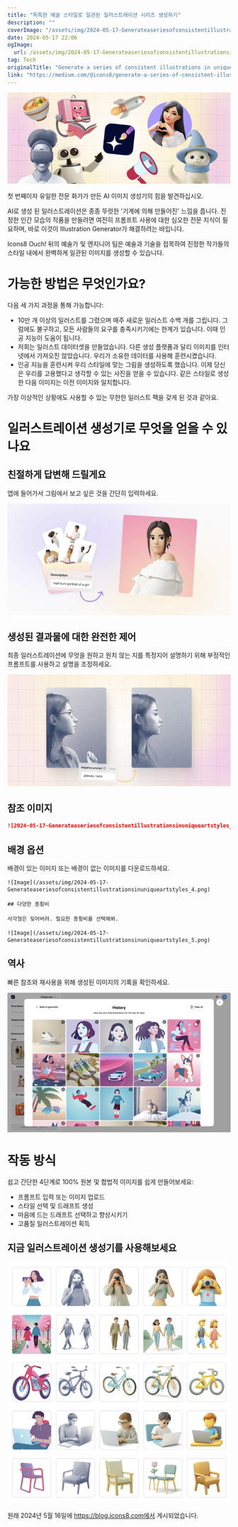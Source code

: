 ```yaml
---
title: "독특한 예술 스타일로 일관된 일러스트레이션 시리즈 생성하기"
description: ""
coverImage: "/assets/img/2024-05-17-Generateaseriesofconsistentillustrationsinuniqueartstyles_0.png"
date: 2024-05-17 22:06
ogImage: 
  url: /assets/img/2024-05-17-Generateaseriesofconsistentillustrationsinuniqueartstyles_0.png
tag: Tech
originalTitle: "Generate a series of consistent illustrations in unique art styles"
link: "https://medium.com/@icons8/generate-a-series-of-consistent-illustrations-in-unique-art-styles-9351bc6e9153"
---
```



![illustration generator](/assets/img/2024-05-17-Generateaseriesofconsistentillustrationsinuniqueartstyles_0.png)

첫 번째이자 유일한 전문 화가가 만든 AI 이미지 생성기의 힘을 발견하십시오.

AI로 생성 된 일러스트레이션은 종종 뚜렷한 '기계에 의해 만들어진' 느낌을 줍니다. 진정한 인간 모습의 작품을 만들려면 여전히 프롬프트 사용에 대한 심오한 전문 지식이 필요하며, 바로 이것이 Illustration Generator가 해결하려는 바입니다.

Icons8 Ouch! 뒤의 예술가 및 엔지니어 팀은 예술과 기술을 접목하여 진정한 작가들의 스타일 내에서 완벽하게 일관된 이미지를 생성할 수 있습니다.

<div class="content-ad"></div>

# 가능한 방법은 무엇인가요?

다음 세 가지 과정을 통해 가능합니다:

- 10만 개 이상의 일러스트를 그렸으며 매주 새로운 일러스트 수백 개를 그립니다. 그럼에도 불구하고, 모든 사람들의 요구를 충족시키기에는 한계가 있습니다. 이때 인공 지능이 도움이 됩니다.
- 저희는 일러스트 데이터셋을 만들었습니다. 다른 생성 플랫폼과 달리 이미지를 인터넷에서 가져오진 않았습니다. 우리가 소유한 데이터를 사용해 훈련시켰습니다.
- 인공 지능을 훈련시켜 우리 스타일에 맞는 그림을 생성하도록 했습니다. 이제 당신은 우리를 고용했다고 생각할 수 있는 사진을 얻을 수 있습니다. 같은 스타일로 생성한 다음 이미지는 이전 이미지와 일치합니다.

가장 이상적인 상황에도 사용할 수 있는 무한한 일러스트 팩을 갖게 된 것과 같아요.

<div class="content-ad"></div>

# 일러스트레이션 생성기로 무엇을 얻을 수 있나요

## 친절하게 답변해 드릴게요

앱에 들어가서 그림에서 보고 싶은 것을 간단히 입력하세요.

![이미지](/assets/img/2024-05-17-Generateaseriesofconsistentillustrationsinuniqueartstyles_1.png)

<div class="content-ad"></div>

## 생성된 결과물에 대한 완전한 제어

최종 일러스트레이션에 무엇을 원하고 원치 않는 지를 특정지어 설명하기 위해 부정적인 프롬프트를 사용하고 설명을 조정하세요.

<img src="/assets/img/2024-05-17-Generateaseriesofconsistentillustrationsinuniqueartstyles_2.png" />

## 참조 이미지

<div class="content-ad"></div>

```markdown
![2024-05-17-Generateaseriesofconsistentillustrationsinuniqueartstyles_3.png](/assets/img/2024-05-17-Generateaseriesofconsistentillustrationsinuniqueartstyles_3.png)
```

## 배경 옵션

배경이 있는 이미지 또는 배경이 없는 이미지를 다운로드하세요.

<div class="content-ad"></div>

```
![Image](/assets/img/2024-05-17-Generateaseriesofconsistentillustrationsinuniqueartstyles_4.png)

## 다양한 종횡비

사각형은 잊어버려. 필요한 종횡비를 선택해봐.

![Image](/assets/img/2024-05-17-Generateaseriesofconsistentillustrationsinuniqueartstyles_5.png)
```

<div class="content-ad"></div>

## 역사

빠른 참조와 재사용을 위해 생성된 이미지의 기록을 확인하세요.

![이미지](/assets/img/2024-05-17-Generateaseriesofconsistentillustrationsinuniqueartstyles_6.png)

# 작동 방식

<div class="content-ad"></div>

쉽고 간단한 4단계로 100% 원본 및 합법적 이미지를 쉽게 만들어보세요:

- 프롬프트 입력 또는 이미지 업로드
- 스타일 선택 및 드래프트 생성
- 마음에 드는 드래프트 선택하고 향상시키기
- 고품질 일러스트레이션 획득

## 지금 일러스트레이션 생성기를 사용해보세요

<img src="/assets/img/2024-05-17-Generateaseriesofconsistentillustrationsinuniqueartstyles_7.png" />

<div class="content-ad"></div>

원래 2024년 5월 16일에 https://blog.icons8.com에서 게시되었습니다.